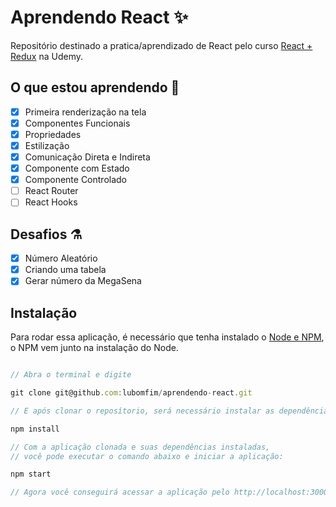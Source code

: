 # Aprendendo React ✨

Repositório destinado a pratica/aprendizado de React pelo curso [React + Redux](https://www.udemy.com/course/react-redux-pt) na Udemy.

## O que estou aprendendo 🎨

- [x] Primeira renderização na tela
- [x] Componentes Funcionais
- [x] Propriedades
- [x] Estilização
- [x] Comunicação Direta e Indireta
- [x] Componente com Estado
- [x] Componente Controlado
- [ ] React Router
- [ ] React Hooks

## Desafios :alembic:

- [x] Número Aleatório
- [x] Criando uma tabela
- [x] Gerar número da MegaSena

## Instalação

Para rodar essa aplicação, é necessário que tenha instalado o [Node e NPM](https://nodejs.org/en/), o NPM vem junto na instalação do Node.

```js

// Abra o terminal e digite

git clone git@github.com:lubomfim/aprendendo-react.git

// E após clonar o reposítorio, será necessário instalar as dependências com o comando

npm install

// Com a aplicação clonada e suas dependências instaladas,
// você pode executar o comando abaixo e iniciar a aplicação:

npm start

// Agora você conseguirá acessar a aplicação pelo http://localhost:3000/

```
